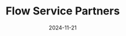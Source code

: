 ---  
layout: startup_page  
title: "Flow Service Partners"  
id: "flowservice.com"  
permalink: "/flowservicepartnersflowservice.com11212024/"  
website: "https://www.flowservice.com/"  
funding_round: ""  
funding_amount: ""  
investors: "Quad-C Management, Inc."  
about: "Flow Service Partners provides heating, ventilation, air-conditioning, and refrigeration (HVACR) and plumbing services. Operating in the Midwest, Southeast, and Mid-Atlantic, the company serves commercial, government, industrial, multi-family, and healthcare markets. Flow was formed in 2021 and has grown through acquisitions and organic expansion."  
markets: "HVACR, Plumbing, Commercial Services, Government Services, Industrial Services, Multi-family Services, Healthcare Services, Other Commercial Services, Other Services (B2C Non-Financial)"  
hq: "Mount Juliet, Tennessee, United States"  
founded_year: "2021"  
linkedin: "https://www.linkedin.com/company/flow-service-partners"  
twitter: ""  
instagram: ""  
facebook: ""  
crunchbase: "https://www.crunchbase.com/organization/flow-service-partners?utm_source=linkedin&utm_medium=referral&utm_campaign=linkedin_companies&utm_content=profile_cta_anon&trk=funding_crunchbase"  
pitchbook: "https://pitchbook.com/profiles/company/466758-91"  

date_display: "21-Nov-2024"  
date: "2024-11-21"

# SEO Optimization  
meta_title: "Flow Service Partners"  
meta_description: "Flow Service Partners, Flow Service Partners provides heating, ventilation, air-conditioning, and refrigeration (HVACR) and plumbing services. Operating in the Midwest, Sout..."  
meta_keywords: "Flow Service Partners, HVACR, Plumbing, Commercial Services, Government Services, Industrial Services, Multi-family Services, Healthcare Services, Other Commercial Services, Other Services (B2C Non-Financial),  funding"  
canonical_url: "https://startup.projectstartups.com/flowservicepartnersflowservice.com11212024/"  
---